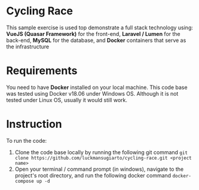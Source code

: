 # Cycling Race
This sample exercise is used top demonstrate a full stack technology using:
**VueJS (Quasar Framework)** for the front-end, **Laravel / Lumen** for the back-end, **MySQL** for the database, and **Docker** containers that serve as the infrastructure

# Requirements
You need to have **Docker** installed on your local machine. This code base was tested using Docker v18.06 under Windows OS. Although it is not tested under Linux OS, usually it would still work.

# Instruction
To run the code:
1. Clone the code base locally by running the following git command
`git clone https://github.com/luckmansugiarto/cycling-race.git <project name>`
2. Open your terminal / command prompt (in windows), navigate to the project's root directory, and run the following docker command
`docker-compose up -d`